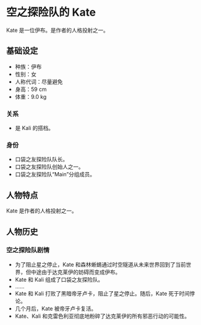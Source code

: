 # 空之探险队的 Kate

Kate 是一位伊布。是作者的人格投射之一。

## 基础设定

- 种族：伊布
- 性别：女
- 人称代词：尽量避免
- 身高：59 cm
- 体重：9.0 kg

### 关系

- 是 Kali 的搭档。

### 身份

- 口袋之友探险队队长。
- 口袋之友探险队创始人之一。
- 口袋之友探险队“Main”分组成员。

## 人物特点

Kate 是作者的人格投射之一。

## 人物历史

### 空之探险队剧情

- 为了阻止星之停止，Kate 和森林蜥蜴通过时空隧道从未来世界回到了当前世界，但中途由于达克莱伊的妨碍而变成伊布。
- Kate 和 Kali 组成了口袋之友探险队。
- ……
- Kate 和 Kali 打败了黑暗帝牙卢卡，阻止了星之停止。随后，Kate 死于时间悖论。
- 几个月后，Kate 被帝牙卢卡复活。
- Kate、Kali 和克雷色利亚彻底地粉碎了达克莱伊的所有邪恶行动的可能性。
